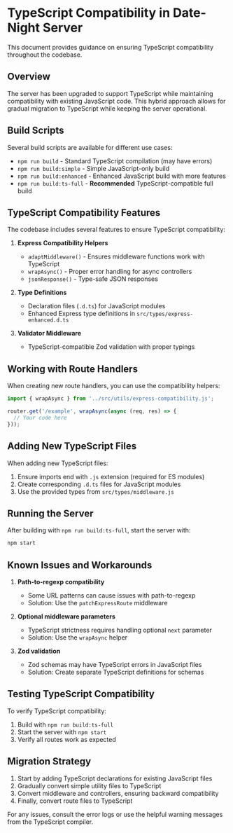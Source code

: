 # TypeScript Compatibility in Date-Night Server

This document provides guidance on ensuring TypeScript compatibility throughout the codebase.

## Overview

The server has been upgraded to support TypeScript while maintaining compatibility with existing JavaScript code. This hybrid approach allows for gradual migration to TypeScript while keeping the server operational.

## Build Scripts

Several build scripts are available for different use cases:

- `npm run build` - Standard TypeScript compilation (may have errors)
- `npm run build:simple` - Simple JavaScript-only build
- `npm run build:enhanced` - Enhanced JavaScript build with more features
- `npm run build:ts-full` - **Recommended** TypeScript-compatible full build

## TypeScript Compatibility Features

The codebase includes several features to ensure TypeScript compatibility:

1. **Express Compatibility Helpers**
   - `adaptMiddleware()` - Ensures middleware functions work with TypeScript
   - `wrapAsync()` - Proper error handling for async controllers
   - `jsonResponse()` - Type-safe JSON responses

2. **Type Definitions**
   - Declaration files (`.d.ts`) for JavaScript modules
   - Enhanced Express type definitions in `src/types/express-enhanced.d.ts`

3. **Validator Middleware**
   - TypeScript-compatible Zod validation with proper typings

## Working with Route Handlers

When creating new route handlers, you can use the compatibility helpers:

```javascript
import { wrapAsync } from '../src/utils/express-compatibility.js';

router.get('/example', wrapAsync(async (req, res) => {
  // Your code here
}));
```

## Adding New TypeScript Files

When adding new TypeScript files:

1. Ensure imports end with `.js` extension (required for ES modules)
2. Create corresponding `.d.ts` files for JavaScript modules
3. Use the provided types from `src/types/middleware.js`

## Running the Server

After building with `npm run build:ts-full`, start the server with:

```bash
npm start
```

## Known Issues and Workarounds

1. **Path-to-regexp compatibility**
   - Some URL patterns can cause issues with path-to-regexp
   - Solution: Use the `patchExpressRoute` middleware

2. **Optional middleware parameters**
   - TypeScript strictness requires handling optional `next` parameter
   - Solution: Use the `wrapAsync` helper

3. **Zod validation**
   - Zod schemas may have TypeScript errors in JavaScript files
   - Solution: Create separate TypeScript definitions for schemas

## Testing TypeScript Compatibility

To verify TypeScript compatibility:

1. Build with `npm run build:ts-full`
2. Start the server with `npm start`
3. Verify all routes work as expected

## Migration Strategy

1. Start by adding TypeScript declarations for existing JavaScript files
2. Gradually convert simple utility files to TypeScript
3. Convert middleware and controllers, ensuring backward compatibility
4. Finally, convert route files to TypeScript

For any issues, consult the error logs or use the helpful warning messages from the TypeScript compiler.

